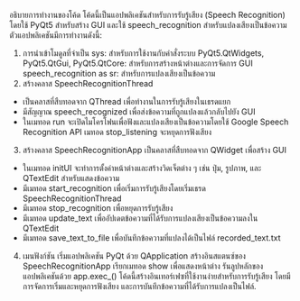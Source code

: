 อธิบายการทำงานของโค้ด
โค้ดนี้เป็นแอปพลิเคชันสำหรับการรับรู้เสียง (Speech Recognition) โดยใช้ PyQt5 สำหรับสร้าง GUI และใช้ speech_recognition สำหรับแปลงเสียงเป็นข้อความ ตัวแอปพลิเคชันมีการทำงานดังนี้:

1. การนำเข้าโมดูลที่จำเป็น
    sys: สำหรับการใช้งานกับคำสั่งระบบ
    PyQt5.QtWidgets, PyQt5.QtGui, PyQt5.QtCore: สำหรับการสร้างหน้าต่างและการจัดการ GUI
    speech_recognition as sr: สำหรับการแปลงเสียงเป็นข้อความ
2. สร้างคลาส SpeechRecognitionThread
- เป็นคลาสที่สืบทอดจาก QThread เพื่อทำงานในการรับรู้เสียงในเธรดแยก
- มีสัญญาณ speech_recognized เพื่อส่งข้อความที่ถูกแปลงแล้วกลับไปยัง GUI
- ในเมทอด run จะเปิดไมโครโฟนเพื่อฟังและแปลงเสียงเป็นข้อความโดยใช้ Google Speech Recognition API
เมทอด stop_listening จะหยุดการฟังเสียง
3. สร้างคลาส SpeechRecognitionApp
 เป็นคลาสที่สืบทอดจาก QWidget เพื่อสร้าง GUI
- ในเมทอด initUI จะทำการตั้งค่าหน้าต่างและสร้างวิดเจ็ตต่าง ๆ เช่น ปุ่ม, รูปภาพ, และ QTextEdit สำหรับแสดงข้อความ
- มีเมทอด start_recognition เพื่อเริ่มการรับรู้เสียงโดยเริ่มเธรด SpeechRecognitionThread
- มีเมทอด stop_recognition เพื่อหยุดการรับรู้เสียง
- มีเมทอด update_text เพื่ออัปเดตข้อความที่ได้รับการแปลงเสียงเป็นข้อความลงใน QTextEdit
- มีเมทอด save_text_to_file เพื่อบันทึกข้อความที่แปลงได้เป็นไฟล์ recorded_text.txt
4. เมนฟังก์ชัน
  เริ่มแอปพลิเคชัน PyQt ด้วย QApplication
  สร้างอินสแตนซ์ของ SpeechRecognitionApp
  เรียกเมทอด show เพื่อแสดงหน้าต่าง
  รันลูปหลักของแอปพลิเคชันด้วย app.exec_()
โค้ดนี้สร้างอินเทอร์เฟซที่ใช้งานง่ายสำหรับการรับรู้เสียง โดยมีการจัดการเริ่มและหยุดการฟังเสียง และการบันทึกข้อความที่ได้รับการแปลงเป็นไฟล์.
